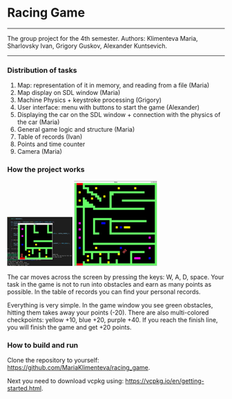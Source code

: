 #  Racing Game
---
The group project for the 4th semester.
Authors:
Klimenteva Maria,
Sharlovsky Ivan,
Grigory Guskov,
Alexander Kuntsevich.

---
### Distribution of tasks
1) Map: representation of it in memory, and reading from a file (Maria)
2) Map display on SDL window (Maria)
3) Machine Physics + keystroke processing (Grigory)
4) User interface: menu with buttons to start the game (Alexander)
5) Displaying the car on the SDL window + connection with the physics of the car (Maria)
6) General game logic and structure (Maria)
7) Table of records (Ivan)
8) Points and time counter
9) Camera (Maria)
### How the project works
<img src="game.jpg" width=30% height=50%>
<img src="game_full_map.jpg" width=38% height=50%>

The car moves across the screen by pressing the keys: W, A, D, space. Your task in the game is not to run into obstacles and earn as many points as possible. In the table of records you can find your personal records.

Everything is very simple. In the game window you see green obstacles, hitting them takes away your points (-20). There are also multi-colored checkpoints: yellow +10, blue +20, purple +40. If you reach the finish line, you will finish the game and get +20 points.
### How to build and run
Clone the repository to yourself: https://github.com/MariaKlimenteva/racing_game.

Next you need to download vcpkg using: https://vcpkg.io/en/getting-started.html.
